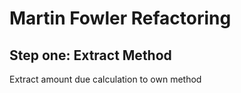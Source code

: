 # Martin Fowler Refactoring

## Step one: Extract Method

Extract amount due calculation to own method
